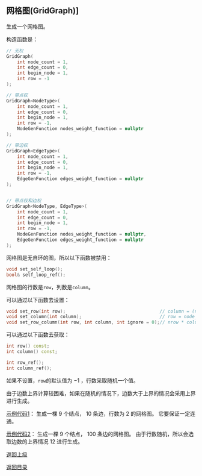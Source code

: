 ## 网格图(GridGraph)]

生成一个网格图。

构造函数是：
```cpp
// 无权
GridGraph(
    int node_count = 1, 
    int edge_count = 0, 
    int begin_node = 1,
    int row = -1
);

// 带点权
GridGraph<NodeType>(
    int node_count = 1, 
    int edge_count = 0, 
    int begin_node = 1,
    int row = -1,
    NodeGenFunction nodes_weight_function = nullptr
);

// 带边权
GridGraph<EdgeType>(
    int node_count = 1, 
    int edge_count = 0, 
    int begin_node = 1,
    int row = -1,
    EdgeGenFunction edges_weight_function = nullptr
);


// 带点权和边权
GridGraph<NodeType, EdgeType>(
    int node_count = 1, 
    int edge_count = 0, 
    int begin_node = 1,
    int row = -1,
    NodeGenFunction nodes_weight_function = nullptr,
    EdgeGenFunction edges_weight_function = nullptr
);
```

网格图是无自环的图，所以以下函数被禁用：
```cpp
void set_self_loop();
bool& self_loop_ref();
```

网格图的行数是`row`，列数是`column`。

可以通过以下函数去设置：

```cpp
void set_row(int row);                                   // column = (node_count + row - 1) / row
void set_column(int column);                             // row = node_count + column - 1) / column
void set_row_column(int row, int column, int ignore = 0);// nrow * column - ignore
```
可以通过以下函数去获取：

```cpp
int row() const;
int column() const;

int row_ref();
int column_ref();
```



如果不设置，`row`的默认值为 $-1$ ，行数采取随机一个值。

由于边数上界计算较困难，如果在随机的情况下，边数大于上界的情况会采用上界进行生成。

[示例代码1](../../../examples/grid_graph1.cpp)：
生成一棵 $9$ 个结点， $10$ 条边，行数为 $2$ 的网格图。
它要保证一定连通。

[示例代码2](../../../examples/grid_graph2.cpp)：
生成一棵 $9$ 个结点， $100$ 条边的网格图。
由于行数随机，所以会选取边数的上界情况 $12$ 进行生成。

[返回上级](./summary.md)

[返回目录](../../home.md)